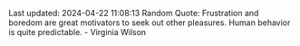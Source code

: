 Last updated: 2024-04-22 11:08:13
Random Quote: Frustration and boredom are great motivators to seek out other pleasures. Human behavior is quite predictable. - Virginia Wilson